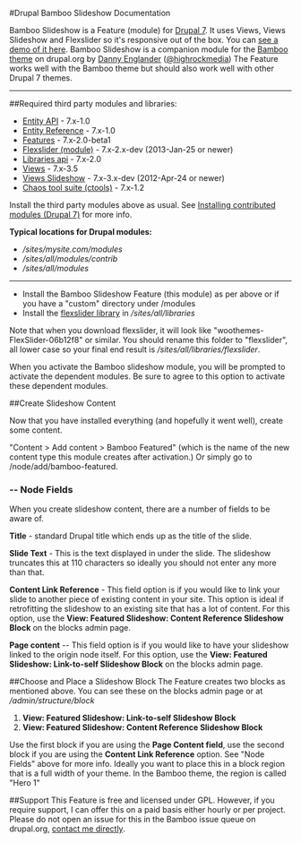 #Drupal Bamboo Slideshow Documentation

Bamboo Slideshow is a Feature (module) for [Drupal 7](http://drupal.org/project/drupal). It uses Views, Views Slideshow and Flexslider so it's responsive out of the box. You can [see a demo of it here](http://bamboo.themehuis.com/bamboo-featured-content-slideshow). Bamboo Slideshow is a companion module for the [Bamboo theme](http://drupal.org/project/bamboo) on drupal.org by [Danny Englander](http://highrockmedia.com/) ([@highrockmedia](https://twitter.com/highrockmedia)) The Feature works well with the Bamboo theme but should also work well with other Drupal 7 themes. 

-----

##Required third party modules and libraries:
* [Entity API](http://drupal.org/project/entity) - 7.x-1.0
* [Entity Reference](http://drupal.org/project/entityreference) - 7.x-1.0
* [Features](http://drupal.org/project/features) - 7.x-2.0-beta1
* [Flexslider (module)](http://drupal.org/project/flexslider) - 7.x-2.x-dev (2013-Jan-25 or newer)
* [Libraries api](http://drupal.org/project/libraries) - 7.x-2.0
* [Views](http://drupal.org/project/views) - 7.x-3.5
* [Views Slideshow](http://drupal.org/project/views_slideshow) - 7.x-3.x-dev (2012-Apr-24 or newer)
* [Chaos tool suite (ctools)](http://drupal.org/project/ctools) - 7.x-1.2

Install the third party modules above as usual.
See [Installing contributed modules (Drupal 7)](http://drupal.org/documentation/install/modules-themes/modules-7) for more info. 

**Typical locations for Drupal modules:**

* */sites/mysite.com/modules*
* */sites/all/modules/contrib*
* */sites/all/modules*

-----

* Install the Bamboo Slideshow Feature (this module) as per above or if you have a "custom" directory under /modules
* Install the [flexslider library](http://flexslider.woothemes.com/) in */sites/all/libraries*  

Note that when you download flexslider, it will look like "woothemes-FlexSlider-06b12f8" or similar. You should rename this folder to "flexslider", all lower case so your final end result is */sites/all/libraries/flexslider*.

When you activate the Bamboo slideshow module, you will be prompted to activate the dependent modules. Be sure to agree to this option to activate these dependent modules. 

##Create Slideshow Content

Now that you have installed everything (and hopefully it went well), create some content. 

"Content > Add content > Bamboo Featured" (which is the name of the new content type this module creates after activation.) Or simply go to /node/add/bamboo-featured. 

### -- Node Fields
When you create slideshow content, there are a number of fields to be aware of. 

**Title** - standard Drupal title which ends up as the title of the slide. 

**Slide Text** - This is the text displayed in under the slide. The slideshow truncates this at 110 characters so ideally you should not enter any more than that. 

**Content Link Reference** - This field option is if you would like to link your slide to another piece of existing content in your site. This option is ideal if retrofitting the slideshow to an existing site that has a lot of content. For this option, use the **View: Featured Slideshow: Content Reference Slideshow Block** on the blocks admin page. 

**Page content** -- This field option is if you would like to have your slideshow linked to the origin node itself. For this option, use the **View: Featured Slideshow: Link-to-self Slideshow Block** on the blocks admin page. 


##Choose and Place a Slideshow Block
The Feature creates two blocks as mentioned above. You can see these on the blocks admin page or at */admin/structure/block*

1. **View: Featured Slideshow: Link-to-self Slideshow Block**
2. **View: Featured Slideshow: Content Reference Slideshow Block**

Use the first block if you are using the **Page Content field**, use the second block if you are using the **Content Link Reference** option. See "Node Fields" above for more info. Ideally you want to place this in a block region that is a full width of your theme. In the Bamboo theme, the region is called "Hero 1"


##Support
This Feature is free and licensed under GPL. However, if you require support, I can offer this on a paid basis either hourly or per project. Please do not open an issue for this in the Bamboo issue queue on drupal.org, [contact me directly](http://highrockmedia.com/contact-us). 



